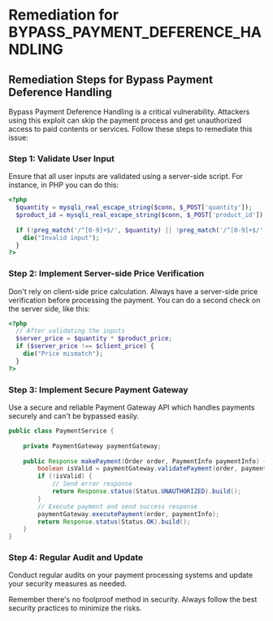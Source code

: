 # Remediation for BYPASS_PAYMENT_DEFERENCE_HANDLING

## Remediation Steps for Bypass Payment Deference Handling

Bypass Payment Deference Handling is a critical vulnerability. Attackers using this exploit can skip the payment process and get unauthorized access to paid contents or services. Follow these steps to remediate this issue:

### Step 1: Validate User Input
Ensure that all user inputs are validated using a server-side script. For instance, in PHP you can do this:

```php
<?php
  $quantity = mysqli_real_escape_string($conn, $_POST['quantity']);
  $product_id = mysqli_real_escape_string($conn, $_POST['product_id']);
  
  if (!preg_match('/^[0-9]+$/', $quantity) || !preg_match('/^[0-9]+$/', $product_id)) {
    die("Invalid input");
  }
?>
```

### Step 2: Implement Server-side Price Verification

Don't rely on client-side price calculation. Always have a server-side price verification before processing the payment. You can do a second check on the server side, like this:

```php
<?php
  // After validating the inputs
  $server_price = $quantity * $product_price;
  if ($server_price !== $client_price) {
    die("Price mismatch");
  }
?>
```

### Step 3: Implement Secure Payment Gateway

Use a secure and reliable Payment Gateway API which handles payments securely and can't be bypassed easily. 

```java
public class PaymentService {
    
    private PaymentGateway paymentGateway;
    
    public Response makePayment(Order order, PaymentInfo paymentInfo) {
        boolean isValid = paymentGateway.validatePayment(order, paymentInfo);
        if (!isValid) {
            // Send error response
            return Response.status(Status.UNAUTHORIZED).build();
        }
        // Execute payment and send success response
        paymentGateway.executePayment(order, paymentInfo);
        return Response.status(Status.OK).build();
    }
}
```

### Step 4: Regular Audit and Update

Conduct regular audits on your payment processing systems and update your security measures as needed. 

Remember there's no foolproof method in security. Always follow the best security practices to minimize the risks.